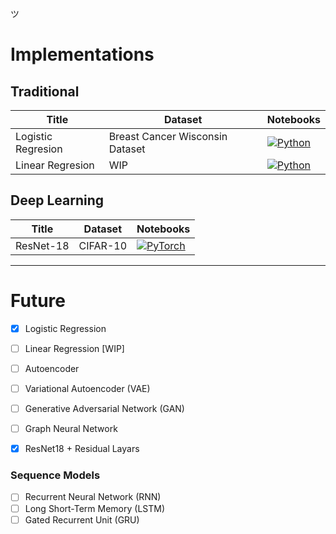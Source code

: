 ツ

# Implementations

## Traditional
|Title | Dataset | Notebooks |
| --- | --- | --- | 
| Logistic Regresion | Breast Cancer Wisconsin Dataset | [![Python](https://img.shields.io/badge/python-3670A0?style=for-the-badge&logo=python&logoColor=ffdd54)](LogisticRegression/eval.ipynb) |
| Linear Regresion | WIP | [![Python](https://img.shields.io/badge/python-3670A0?style=for-the-badge&logo=python&logoColor=ffdd54)](LinearRegression/eval.ipynb) |

## Deep Learning
|Title | Dataset | Notebooks |
| --- | --- | --- | 
| ResNet-18 | CIFAR-10 | [![PyTorch](https://img.shields.io/badge/PyTorch-%23EE4C2C.svg?style=for-the-badge&logo=PyTorch&logoColor=white)](ResNet/train_resnet18.ipynb) |

---

# Future
- [x] Logistic Regression
- [ ] Linear Regression [WIP]
- [ ] Autoencoder
- [ ] Variational Autoencoder (VAE)
- [ ] Generative Adversarial Network (GAN)
- [ ] Graph Neural Network
- [x] ResNet18 + Residual Layars
  

### Sequence Models
- [ ] Recurrent Neural Network (RNN)
- [ ] Long Short-Term Memory (LSTM)
- [ ] Gated Recurrent Unit (GRU)